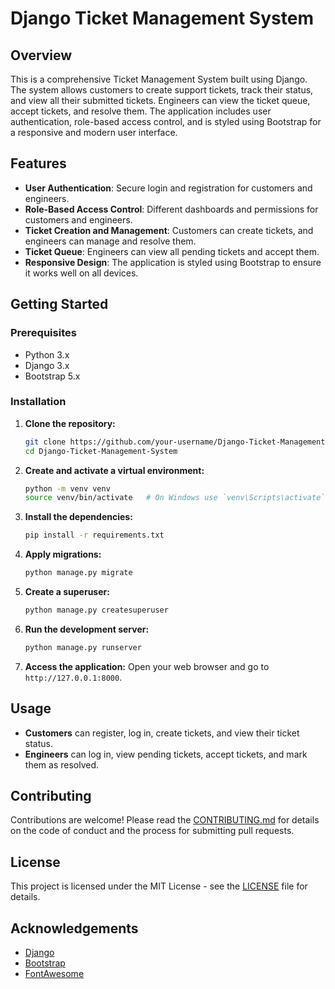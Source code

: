 # Django Ticket Management System

## Overview

This is a comprehensive Ticket Management System built using Django. The system allows customers to create support tickets, track their status, and view all their submitted tickets. Engineers can view the ticket queue, accept tickets, and resolve them. The application includes user authentication, role-based access control, and is styled using Bootstrap for a responsive and modern user interface.

## Features

- **User Authentication**: Secure login and registration for customers and engineers.
- **Role-Based Access Control**: Different dashboards and permissions for customers and engineers.
- **Ticket Creation and Management**: Customers can create tickets, and engineers can manage and resolve them.
- **Ticket Queue**: Engineers can view all pending tickets and accept them.
- **Responsive Design**: The application is styled using Bootstrap to ensure it works well on all devices.

## Getting Started

### Prerequisites

- Python 3.x
- Django 3.x
- Bootstrap 5.x

### Installation

1. **Clone the repository:**
    ```sh
    git clone https://github.com/your-username/Django-Ticket-Management-System.git
    cd Django-Ticket-Management-System
    ```

2. **Create and activate a virtual environment:**
    ```sh
    python -m venv venv
    source venv/bin/activate   # On Windows use `venv\Scripts\activate`
    ```

3. **Install the dependencies:**
    ```sh
    pip install -r requirements.txt
    ```

4. **Apply migrations:**
    ```sh
    python manage.py migrate
    ```

5. **Create a superuser:**
    ```sh
    python manage.py createsuperuser
    ```

6. **Run the development server:**
    ```sh
    python manage.py runserver
    ```

7. **Access the application:**
    Open your web browser and go to `http://127.0.0.1:8000`.

## Usage

- **Customers** can register, log in, create tickets, and view their ticket status.
- **Engineers** can log in, view pending tickets, accept tickets, and mark them as resolved.

## Contributing

Contributions are welcome! Please read the [CONTRIBUTING.md](CONTRIBUTING.md) for details on the code of conduct and the process for submitting pull requests.

## License

This project is licensed under the MIT License - see the [LICENSE](LICENSE) file for details.

## Acknowledgements

- [Django](https://www.djangoproject.com/)
- [Bootstrap](https://getbootstrap.com/)
- [FontAwesome](https://fontawesome.com/)

